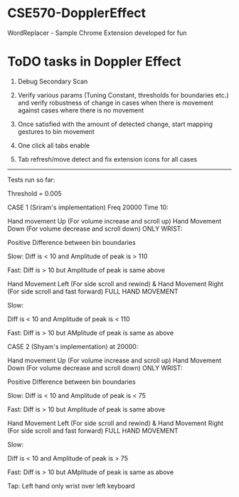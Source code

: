 # CSE570-DopplerEffect

WordReplacer - Sample Chrome Extension developed for fun

# ToDO tasks in Doppler Effect

1) Debug Secondary Scan

2) Verify various params (Tuning Constant, thresholds for boundaries etc.) and verify robustness of change in cases when there is movement against cases where there is no movement

3) Once satisfied with the amount of detected change, start mapping gestures to bin movement

4) One click all tabs enable

5) Tab refresh/move detect and fix extension icons for all cases
------------

Tests run so far:

Threshold = 0.005

CASE 1 (Sriram's implementation) Freq 20000 Time 10:

Hand movement Up (For volume increase and scroll up) Hand Movement Down (For volume decrease and scroll down) ONLY WRIST:

Positive Difference between bin boundaries

Slow:
Diff is < 10  and Amplitude of peak is > 110


Fast:
Diff is > 10 but Amplitude of peak is same above

Hand Movement Left (For side scroll and rewind) & Hand Movement Right (For side scroll and fast forward) FULL HAND MOVEMENT

Slow:

Diff is < 10 and Amplitude of peak is < 110

Fast:
Diff is > 10 but AMplitude of peak is same as above


CASE 2 (Shyam's implementation) at 20000:

Hand movement Up (For volume increase and scroll up) Hand Movement Down (For volume decrease and scroll down) ONLY WRIST:

Positive Difference between bin boundaries

Slow:
Diff is < 10  and Amplitude of peak is < 75


Fast:
Diff is > 10 but Amplitude of peak is same above

Hand Movement Left (For side scroll and rewind) & Hand Movement Right (For side scroll and fast forward) FULL HAND MOVEMENT

Slow:

Diff is < 10 and Amplitude of peak is > 75

Fast:
Diff is > 10 but AMplitude of peak is same as above

Tap: Left hand only wrist over left keyboard
